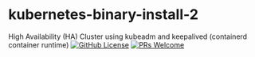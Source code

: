 # kubernetes-binary-install-2
High Availability (HA) Cluster using kubeadm and keepalived (containerd container runtime)
[![GitHub License](https://img.shields.io/github/license/你的用户名/仓库名)](https://github.com/zfc-6/kubernetes-binary-install-2)
[![PRs Welcome](https://img.shields.io/badge/PRs-welcome-brightgreen)](CONTRIBUTING.md)
